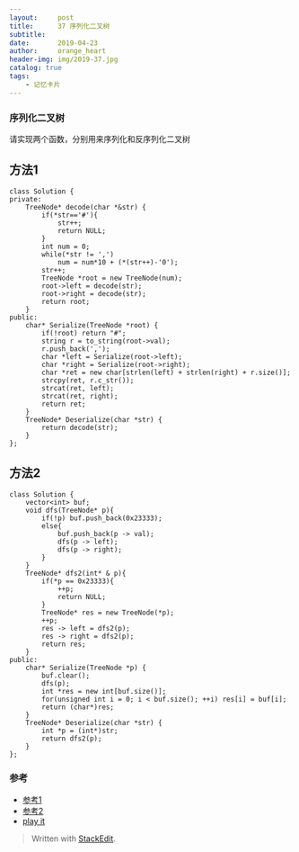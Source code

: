 ```yaml
---
layout:     post
title:      37 序列化二叉树
subtitle:  
date:       2019-04-23
author:     orange_heart
header-img: img/2019-37.jpg
catalog: true
tags:
    - 记忆卡片
---
```


### 序列化二叉树


请实现两个函数，分别用来序列化和反序列化二叉树

## 方法1

```objc
class Solution {
private:
    TreeNode* decode(char *&str) {
        if(*str=='#'){
            str++;
            return NULL;
        }
        int num = 0;
        while(*str != ',')
            num = num*10 + (*(str++)-'0');
        str++;
        TreeNode *root = new TreeNode(num);
        root->left = decode(str);
        root->right = decode(str);
        return root;
    }
public:
    char* Serialize(TreeNode *root) {   
        if(!root) return "#";
        string r = to_string(root->val);
        r.push_back(',');
        char *left = Serialize(root->left);
        char *right = Serialize(root->right);
        char *ret = new char[strlen(left) + strlen(right) + r.size()];
        strcpy(ret, r.c_str());
        strcat(ret, left);
        strcat(ret, right);
        return ret;
    }
    TreeNode* Deserialize(char *str) {
        return decode(str);
    }
};

```
## 方法2

```objc
class Solution {
    vector<int> buf;
    void dfs(TreeNode* p){
        if(!p) buf.push_back(0x23333);
        else{
            buf.push_back(p -> val);
            dfs(p -> left);
            dfs(p -> right);
        }
    }
    TreeNode* dfs2(int* & p){
        if(*p == 0x23333){
            ++p;
            return NULL;
        }
        TreeNode* res = new TreeNode(*p);
        ++p;
        res -> left = dfs2(p);
        res -> right = dfs2(p);
        return res;
    }
public:
    char* Serialize(TreeNode *p) {
        buf.clear();
        dfs(p);
        int *res = new int[buf.size()];
        for(unsigned int i = 0; i < buf.size(); ++i) res[i] = buf[i];
        return (char*)res;
    }
    TreeNode* Deserialize(char *str) {
        int *p = (int*)str;
        return dfs2(p);
    }
};

```



### 参考

- [参考1](https://github.com/zhedahht/CodingInterviewChinese2)
- [参考2](https://github.com/gatieme/CodingInterviews)
- [play it](https://www.nowcoder.com/practice/cf7e25aa97c04cc1a68c8f040e71fb84?tpId=13&tqId=11214&tPage=4&rp=1&ru=/ta/coding-interviews&qru=/ta/coding-interviews/question-ranking)

> Written with [StackEdit](https://stackedit.io/).

<head>
    <script src="https://cdn.mathjax.org/mathjax/latest/MathJax.js?config=TeX-AMS-MML_HTMLorMML" type="text/javascript"></script>
    <script type="text/x-mathjax-config">
        MathJax.Hub.Config({
            tex2jax: {
            skipTags: ['script', 'noscript', 'style', 'textarea', 'pre'],
            inlineMath: [['$','$']]
            }
        });
    </script>
</head>
<!--stackedit_data:
eyJoaXN0b3J5IjpbMTg1NTg1NDM3NSwtMjE0MzAxNjU3MF19
-->